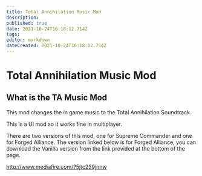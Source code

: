 ```yaml
---
title: Total Annihilation Music Mod
description: 
published: true
date: 2021-10-24T16:18:12.714Z
tags: 
editor: markdown
dateCreated: 2021-10-24T16:18:12.714Z
---
```


# Total Annihilation Music Mod

## What is the TA Music Mod
This mod changes the in game music to the Total Annihilation Soundtrack.

This is a UI mod so it works fine in multiplayer.

There are two versions of this mod, one for Supreme Commander and one for Forged Alliance. The version linked below is for Forged Alliance, you can download the Vanilla version from the link provided at the bottom of the page.

http://www.mediafire.com/?5jtc239jnnw 